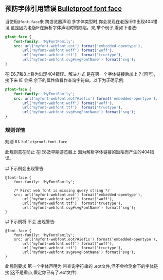 ## 预防字体引用错误 [Bulletproof font face](https://github.com/CSSLint/csslint/wiki/Bulletproof-font-face)

当使用`@font-face`来 跨游览器声明 多字体类型时,你会发现在老版IE中出现404错误,这是因为老版IE在解析字体声明时的缺陷。来,举个例子,看如下语法:

```css
@font-face {
    font-family: 'MyFontFamily';
    src: url('myfont-webfont.eot') format('embedded-opentype'), 
        url('myfont-webfont.woff') format('woff'), 
        url('myfont-webfont.ttf')  format('truetype'),
        url('myfont-webfont.svg#svgFontName') format('svg');
}
```

在IE6,7和8上将为出现404错误。解决方式 是在第一个字体链接后加上 ? (问号),接下来 IE 会把 余下的属性值看作查询字符串。以下为正确示例:

```css
@font-face {
    font-family: 'MyFontFamily';
    src: url('myfont-webfont.eot?#iefix') format('embedded-opentype'), 
        url('myfont-webfont.woff') format('woff'), 
        url('myfont-webfont.ttf')  format('truetype'),
        url('myfont-webfont.svg#svgFontName') format('svg');
}
```

### 规则详情

规则 ID: `bulletproof-font-face`

此规则意在防止 在IE8及早期游览器上 因为解析字体链接的缺陷而产生的404错误。

以下示例会出现警告:

```
@font-face {
    font-family: 'MyFontFamily';

    /* First web font is missing query string */
    src: url('myfont-webfont.eot') format('embedded-opentype'), 
        url('myfont-webfont.woff') format('woff'), 
        url('myfont-webfont.ttf')  format('truetype'),
        url('myfont-webfont.svg#svgFontName') format('svg');
}
```

以下示例将 不会 出现警告:

```
@font-face {
    font-family: 'MyFontFamily';
    src: url('myfont-webfont.eot?#iefix') format('embedded-opentype'), 
        url('myfont-webfont.woff') format('woff'), 
        url('myfont-webfont.ttf')  format('truetype'),
        url('myfont-webfont.svg#svgFontName') format('svg');
}
```

此规则要求 第一个字体声明为 带查询字符串的 .eot文件,但不会检测余下的字体链接(这不是重点,假定你已有了.eot文件)